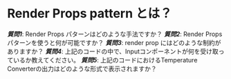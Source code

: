 # Render Props pattern とは？

***質問1***: Render Props パターンはどのような手法ですか？
***質問2***: Render Props パターンを使うと何が可能ですか？
***質問3***: render prop にはどのような制約がありますか？
***質問4***: 上記のコードの中で、Inputコンポーネントが何を受け取っているか教えてください。
***質問5***: 上記のコードにおけるTemperature Converterの出力はどのような形式で表示されますか？